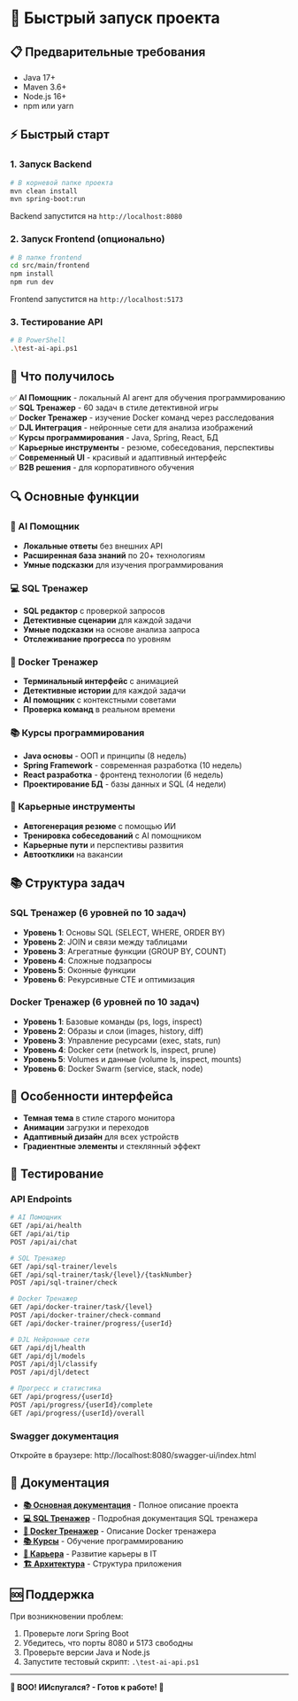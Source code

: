 # 🚀 Быстрый запуск проекта

## 📋 Предварительные требования

- Java 17+
- Maven 3.6+
- Node.js 16+
- npm или yarn

## ⚡ Быстрый старт

### 1. Запуск Backend
```bash
# В корневой папке проекта
mvn clean install
mvn spring-boot:run
```

Backend запустится на `http://localhost:8080`

### 2. Запуск Frontend (опционально)
```bash
# В папке frontend
cd src/main/frontend
npm install
npm run dev
```

Frontend запустится на `http://localhost:5173`

### 3. Тестирование API
```bash
# В PowerShell
.\test-ai-api.ps1
```

## 🎯 Что получилось

✅ **AI Помощник** - локальный AI агент для обучения программированию  
✅ **SQL Тренажер** - 60 задач в стиле детективной игры  
✅ **Docker Тренажер** - изучение Docker команд через расследования  
✅ **DJL Интеграция** - нейронные сети для анализа изображений  
✅ **Курсы программирования** - Java, Spring, React, БД  
✅ **Карьерные инструменты** - резюме, собеседования, перспективы  
✅ **Современный UI** - красивый и адаптивный интерфейс  
✅ **B2B решения** - для корпоративного обучения  

## 🔍 Основные функции

### 🤖 AI Помощник
- **Локальные ответы** без внешних API
- **Расширенная база знаний** по 20+ технологиям
- **Умные подсказки** для изучения программирования

### 💻 SQL Тренажер
- **SQL редактор** с проверкой запросов
- **Детективные сценарии** для каждой задачи
- **Умные подсказки** на основе анализа запроса
- **Отслеживание прогресса** по уровням

### 🐳 Docker Тренажер
- **Терминальный интерфейс** с анимацией
- **Детективные истории** для каждой задачи
- **AI помощник** с контекстными советами
- **Проверка команд** в реальном времени

### 📚 Курсы программирования
- **Java основы** - ООП и принципы (8 недель)
- **Spring Framework** - современная разработка (10 недель)
- **React разработка** - фронтенд технологии (6 недель)
- **Проектирование БД** - базы данных и SQL (4 недели)

### 💼 Карьерные инструменты
- **Автогенерация резюме** с помощью ИИ
- **Тренировка собеседований** с AI помощником
- **Карьерные пути** и перспективы развития
- **Автоотклики** на вакансии

## 📚 Структура задач

### SQL Тренажер (6 уровней по 10 задач)
- **Уровень 1**: Основы SQL (SELECT, WHERE, ORDER BY)
- **Уровень 2**: JOIN и связи между таблицами
- **Уровень 3**: Агрегатные функции (GROUP BY, COUNT)
- **Уровень 4**: Сложные подзапросы
- **Уровень 5**: Оконные функции
- **Уровень 6**: Рекурсивные CTE и оптимизация

### Docker Тренажер (6 уровней по 10 задач)
- **Уровень 1**: Базовые команды (ps, logs, inspect)
- **Уровень 2**: Образы и слои (images, history, diff)
- **Уровень 3**: Управление ресурсами (exec, stats, run)
- **Уровень 4**: Docker сети (network ls, inspect, prune)
- **Уровень 5**: Volumes и данные (volume ls, inspect, mounts)
- **Уровень 6**: Docker Swarm (service, stack, node)

## 🎨 Особенности интерфейса

- **Темная тема** в стиле старого монитора
- **Анимации** загрузки и переходов
- **Адаптивный дизайн** для всех устройств
- **Градиентные элементы** и стеклянный эффект

## 🧪 Тестирование

### API Endpoints
```bash
# AI Помощник
GET /api/ai/health
GET /api/ai/tip
POST /api/ai/chat

# SQL Тренажер
GET /api/sql-trainer/levels
GET /api/sql-trainer/task/{level}/{taskNumber}
POST /api/sql-trainer/check

# Docker Тренажер
GET /api/docker-trainer/task/{level}
POST /api/docker-trainer/check-command
GET /api/docker-trainer/progress/{userId}

# DJL Нейронные сети
GET /api/djl/health
GET /api/djl/models
POST /api/djl/classify
POST /api/djl/detect

# Прогресс и статистика
GET /api/progress/{userId}
POST /api/progress/{userId}/complete
GET /api/progress/{userId}/overall
```

### Swagger документация
Откройте в браузере: http://localhost:8080/swagger-ui/index.html

## 📖 Документация

- **[📚 Основная документация](README.md)** - Полное описание проекта
- **[💻 SQL Тренажер](SQL_TRAINER_README.md)** - Подробная документация SQL тренажера
- **[🐳 Docker Тренажер](README.md#docker-тренажер)** - Описание Docker тренажера
- **[📚 Курсы](README.md#курсы-программирования)** - Обучение программированию
- **[💼 Карьера](README.md#карьерные-возможности)** - Развитие карьеры в IT
- **[🏗️ Архитектура](README.md#архитектура-приложения)** - Структура приложения

## 🆘 Поддержка

При возникновении проблем:
1. Проверьте логи Spring Boot
2. Убедитесь, что порты 8080 и 5173 свободны
3. Проверьте версии Java и Node.js
4. Запустите тестовый скрипт: `.\test-ai-api.ps1`

---

**🎃 BOO! ИИспугался? - Готов к работе! 👻**

